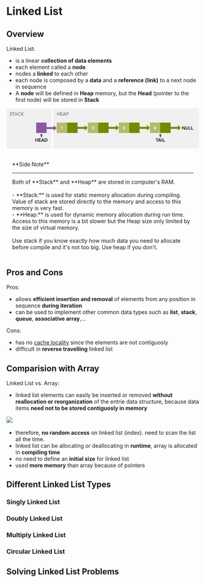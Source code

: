 # Linked List

## Overview

Linked List:
- is a linear **collection of data elements**
- each element called a **node**
- nodes a **linked** to each other
- each node is composed by a **data** and a **reference (link)** to a next node in sequence
- A **node** will be defined in **Heap** memory, but the **Head** (pointer to the first node) will be stored in **Stack**

![](../img/linkedlistmemory.png)

<div class="box-orange" style="padding: 15px">
**Side Note**<br/>
<hr/>
Both of **Stack** and **Heap** are stored in computer's RAM.<br/><br/>
- **Stack:** is used for static memory allocation during compiling. Value of stack are stored directly to the memory and access to this memory is very fast.<br/>
- **Heap:** is used for dynamic memory allocation during run time. Access to this memory is a bit slower but the Heap size only limited by the size of virtual memory.<br/>
<br/>
Use stack if you know exactly how much data you need to allocate before compile and it's not too big. Use heap if you don't.
</div>

## Pros and Cons

Pros:
- allows **efficient insertion and removal** of elements from any position in sequence **during iteration**
- can be used to implement other common data types such as **list**, **stack**, **queue**, **associative array**,...

Cons:
- has no [cache locality](https://github.com/unrealhoang/hardcore/blob/master/cache_locality/post.md) since the elements are not contiguosly
- difficult in **reverse travelling** linked list

## Comparision with Array

Linked List vs. Array:
- linked list elements can easily be inserted or removed **without reallocation or reorganization** of the entrie data structure, because data items **need not to be stored contiguosly in memory**

![](http://www.programcreek.com/wp-content/uploads/2013/03/arraylist-vs-linkedlist-complexity.png)

- therefore, **no random access** on linked list (index). need to scan the list all the time.
- linked list can be allocating or deallocating in **runtime**, array is allocated in **compiling time**
- no need to define an **initial size** for linked list
- used **more memory** than array because of pointers

## Different Linked List Types

### Singly Linked List

### Doubly Linked List

### Multiply Linked List

### Circular Linked List

## Solving Linked List Problems
